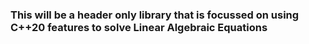 ### This will be a header only library that is focussed on using C++20 features to solve Linear Algebraic Equations 